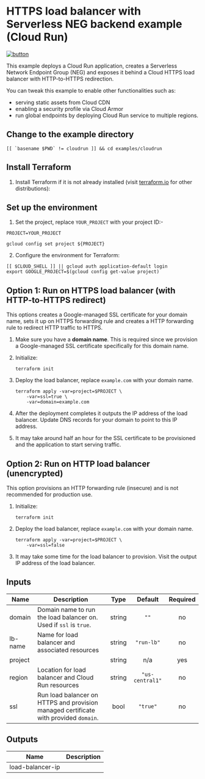 # HTTPS load balancer with Serverless NEG backend example (Cloud Run)

[![button](http://gstatic.com/cloudssh/images/open-btn.png)](https://console.cloud.google.com/cloudshell/open?git_repo=https://github.com/GoogleCloudPlatform/terraform-google-lb-http&working_dir=examples/cloudrun&page=shell&tutorial=README.md)

This example deploys a Cloud Run application, creates a Serverless Network
Endpoint Group (NEG) and exposes it behind a Cloud HTTPS load balancer with
HTTP-to-HTTPS redirection.

You can tweak this example to enable other functionalities such as:

- serving static assets from Cloud CDN
- enabling a security profile via Cloud Armor
- run global endpoints by deploying Cloud Run service to multiple regions.

## Change to the example directory

```
[[ `basename $PWD` != cloudrun ]] && cd examples/cloudrun
```

## Install Terraform

1. Install Terraform if it is not already installed (visit
   [terraform.io](https://terraform.io) for other distributions):

## Set up the environment

1. Set the project, replace `YOUR_PROJECT` with your project ID:-

```
PROJECT=YOUR_PROJECT
```

```
gcloud config set project ${PROJECT}
```

2. Configure the environment for Terraform:

```
[[ $CLOUD_SHELL ]] || gcloud auth application-default login
export GOOGLE_PROJECT=$(gcloud config get-value project)
```

## Option 1: Run on HTTPS load balancer (with HTTP-to-HTTPS redirect)

This options creates a Google-managed SSL certificate for your domain name,
sets it up on HTTPS forwarding rule and creates a HTTP forwarding rule to
redirect HTTP traffic to HTTPS.

1. Make sure you have a **domain name**. This is required since we provision a
   Google-managed SSL certificate specifically for this domain name.

1. Initialize:

    ```
    terraform init
    ```

2. Deploy the load balancer, replace `example.com` with your domain name.

    ```
    terraform apply -var=project=$PROJECT \
        -var=ssl=true \
        -var=domain=example.com
    ```

3. After the deployment completes it outputs the IP address of the load balancer.
   Update DNS records for your domain to point to this IP address.

4. It may take around half an hour for the SSL certificate to be provisioned
   and the application to start serving traffic.

## Option 2: Run on HTTP load balancer (unencrypted)

This option provisions an HTTP forwarding rule (insecure) and is not recommended
for production use.

1. Initialize:

    ```
    terraform init
    ```

2. Deploy the load balancer, replace `example.com` with your domain name.

    ```
    terraform apply -var=project=$PROJECT \
        -var=ssl=false
    ```

3. It may take some time for the load balancer to provision. Visit the output
   IP address of the load balancer.

<!-- BEGINNING OF PRE-COMMIT-TERRAFORM DOCS HOOK -->
## Inputs

| Name | Description | Type | Default | Required |
|------|-------------|:----:|:-----:|:-----:|
| domain | Domain name to run the load balancer on. Used if `ssl` is `true`. | string | `""` | no |
| lb-name | Name for load balancer and associated resources | string | `"run-lb"` | no |
| project |  | string | n/a | yes |
| region | Location for load balancer and Cloud Run resources | string | `"us-central1"` | no |
| ssl | Run load balancer on HTTPS and provision managed certificate with provided `domain`. | bool | `"true"` | no |

## Outputs

| Name | Description |
|------|-------------|
| load-balancer-ip |  |

<!-- END OF PRE-COMMIT-TERRAFORM DOCS HOOK -->
